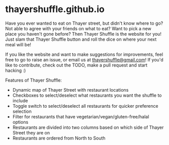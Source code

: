 # thayershuffle.github.io
Have you ever wanted to eat on Thayer street, but didn't know where to go? Not able to agree with your friends on what to eat? Want to pick a new place you haven't gone before? Then Thayer Shuffle is the website for you! Just slam that Thayer Shuffle button and roll the dice on where your next meal will be!

If you like the website and want to make suggestions for improvements, feel free to go to raise an issue, or email us at thayershuffle@gmail.com! If you'd like to contribute, check out the TODO, make a pull request and start hacking :)

Features of Thayer Shuffle:
+ Dynamic map of Thayer Street with restaurant locations
+ Checkboxes to select/deselect what restaurants you want the shuffle to include
+ Toggle switch to select/deselect all restaurants for quicker preference selection
+ Filter for restaurants that have vegetarian/vegan/gluten-free/halal options
+ Restaurants are divided into two columns based on which side of Thayer Street they are on
+ Restaurants are ordered from North to South
